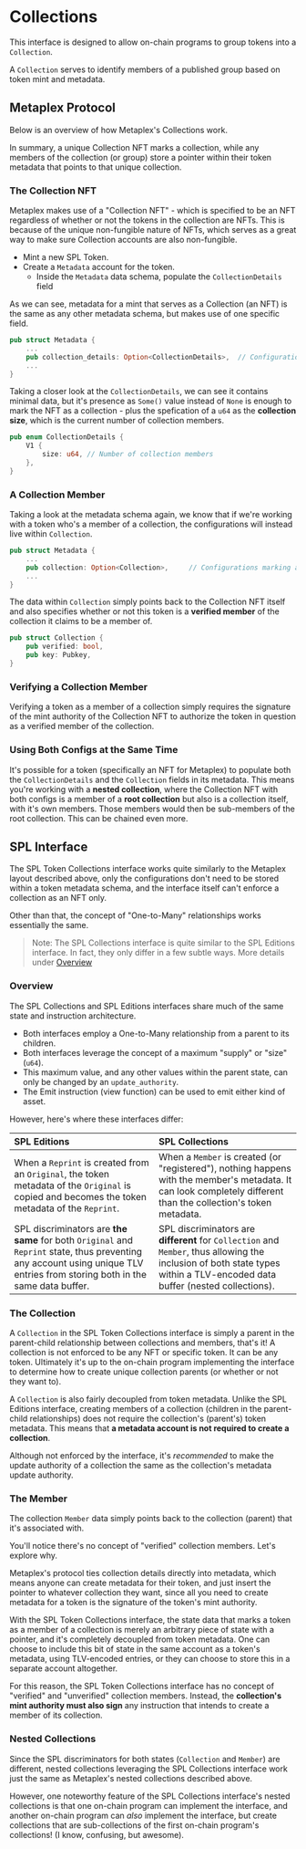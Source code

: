 # Collections

This interface is designed to allow on-chain programs to group tokens
into a `Collection`.

A `Collection` serves to identify members of a published group based on
token mint and metadata.

## Metaplex Protocol

Below is an overview of how Metaplex's Collections work.

In summary, a unique Collection NFT marks a collection, while any members of
the collection (or group) store a pointer within their token metadata that
points to that unique collection.

### The Collection NFT

Metaplex makes use of a "Collection NFT" - which is specified to be an NFT
regardless of whether or not the tokens in the collection are NFTs. This is
because of the unique non-fungible nature of NFTs, which serves as a great
way to make sure Collection accounts are also non-fungible.

- Mint a new SPL Token.
- Create a `Metadata` account for the token.
  - Inside the `Metadata` data schema, populate the `CollectionDetails` field

As we can see, metadata for a mint that serves as a Collection (an NFT) is
the same as any other metadata schema, but makes use of one specific field.

```rust
pub struct Metadata {
    ...
    pub collection_details: Option<CollectionDetails>,  // Configurations marking an NFT as a Collection NFT
    ...
}
```

Taking a closer look at the `CollectionDetails`, we can see it contains
minimal data, but it's presence as `Some()` value instead of `None` is enough
to mark the NFT as a collection - plus the spefication of a `u64` as the
**collection size**, which is the current number of collection members.

```rust
pub enum CollectionDetails {
    V1 {
        size: u64, // Number of collection members
    },
}
```

### A Collection Member

Taking a look at the metadata schema again, we know that if we're working
with a token who's a member of a collection, the configurations will instead
live within `Collection`.

```rust
pub struct Metadata {
    ...
    pub collection: Option<Collection>,     // Configurations marking a token as a member of a collection
    ...
}
```

The data within `Collection` simply points back to the Collection NFT itself
and also specifies whether or not this token is a **verified member** of the
collection it claims to be a member of.

```rust
pub struct Collection {
    pub verified: bool,
    pub key: Pubkey,
}
```

### Verifying a Collection Member

Verifying a token as a member of a collection simply requires the signature
of the mint authority of the Collection NFT to authorize the token in question
as a verified member of the collection.

### Using Both Configs at the Same Time

It's possible for a token (specifically an NFT for Metaplex) to populate
both the `CollectionDetails` and the `Collection` fields in its metadata.
This means you're working with a **nested collection**, where the Collection
NFT with both configs is a member of a **root collection** but also is a
collection itself, with it's own members. Those members would then be sub-members
of the root collection. This can be chained even more.

## SPL Interface

The SPL Token Collections interface works quite similarly to the Metaplex
layout described above, only the configurations don't need to be stored
within a token metadata schema, and the interface itself can't enforce a
collection as an NFT only.

Other than that, the concept of "One-to-Many" relationships works essentially
the same.

> Note: The SPL Collections interface is quite similar to the SPL Editions
> interface. In fact, they only differ in a few subtle ways. More details
> under [Overview](#overview)

### Overview

The SPL Collections and SPL Editions interfaces share much of the same state
and instruction architecture.

- Both interfaces employ a One-to-Many relationship from a parent to its
children.
- Both interfaces leverage the concept of a maximum "supply" or "size"
(`u64`).
- This maximum value, and any other values within the parent state, can only
be changed by an `update_authority`.
- The Emit instruction (view function) can be used to emit either kind of
asset.

However, here's where these interfaces differ:

| SPL Editions | SPL Collections |
| :----------- | :-------------- |
| When a `Reprint` is created from an `Original`, the token metadata of the `Original` is copied and becomes the token metadata of the `Reprint`. | When a `Member` is created (or "registered"), nothing happens with the member's metadata. It can look completely different than the collection's token metadata. |
| SPL discriminators are **the same** for both `Original` and `Reprint` state, thus preventing any account using unique TLV entries from storing both in the same data buffer. | SPL discriminators are **different** for `Collection` and `Member`, thus allowing the inclusion of both state types within a TLV-encoded data buffer (nested collections).

### The Collection

A `Collection` in the SPL Token Collections interface is simply a parent in
the parent-child relationship between collections and members, that's it!
A collection is not enforced to be any NFT or specific token. It can be
any token. Ultimately it's up to the on-chain program implementing the interface
to determine how to create unique collection parents (or whether or not they
want to).

A `Collection` is also fairly decoupled from token metadata. Unlike the SPL
Editions interface, creating members of a collection (children in the parent-
child relationships) does not require the collection's (parent's) token
metadata. This means that **a metadata account is not required to create a
collection**.

Although not enforced by the interface, it's _recommended_ to make the
update authority of a collection the same as the collection's metadata
update authority.

### The Member

The collection `Member` data simply points back to the collection (parent)
that it's associated with.

You'll notice there's no concept of "verified" collection members. Let's
explore why.

Metaplex's protocol ties collection details directly into metadata, which means
anyone can create metadata for their token, and just insert the pointer to
whatever collection they want, since all you need to create metadata for a
token is the signature of the token's mint authority.

With the SPL Token Collections interface, the state data that marks a token
as a member of a collection is merely an arbitrary piece of state with a
pointer, and it's completely decoupled from token metadata. One can choose
to include this bit of state in the same account as a token's metadata, using
TLV-encoded entries, or they can choose to store this in a separate account
altogether.

For this reason, the SPL Token Collections interface has no concept of
"verified" and "unverified" collection members. Instead, the **collection's
mint authority must also sign** any instruction that intends to create a member
of its collection.

### Nested Collections

Since the SPL discriminators for both states (`Collection` and `Member`) are
different, nested collections leveraging the SPL Collections interface work
just the same as Metaplex's nested collections described above.

However, one noteworthy feature of the SPL Collections interface's nested
collections is that one on-chain program can implement the interface, and
another on-chain program can _also_ implement the interface, but create
collections that are sub-collections of the first on-chain program's
collections! (I know, confusing, but awesome).
